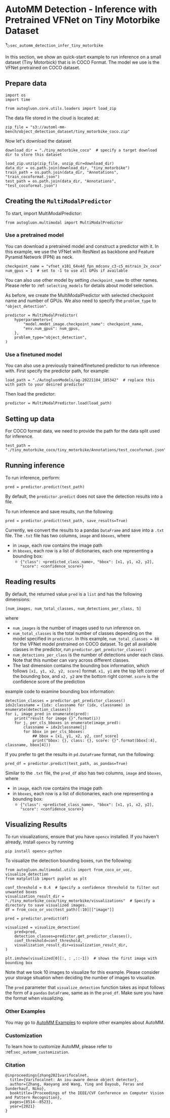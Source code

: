 # AutoMM Detection - Inference with Pretrained VFNet on Tiny Motorbike Dataset
:label:`sec_automm_detection_infer_tiny_motorbike`

In this section, we show an quick-start example to run inference on a small dataset (Tiny Motorbick) that is in COCO Format. 
The model we use is the VFNet pretrained on COCO dataset.

## Prepare data
```{.python}
import os
import time

from autogluon.core.utils.loaders import load_zip
```

The data file stored in the cloud is located at:
```{.python}
zip_file = "s3://automl-mm-bench/object_detection_dataset/tiny_motorbike_coco.zip"
```

Now let's download the dataset
```{.python}
download_dir = "./tiny_motorbike_coco"  # specify a target download dir to store this dataset

load_zip.unzip(zip_file, unzip_dir=download_dir)
data_dir = os.path.join(download_dir, "tiny_motorbike")
train_path = os.path.join(data_dir, "Annotations", "train_cocoformat.json")
test_path = os.path.join(data_dir, "Annotations", "test_cocoformat.json")
```

## Creating the `MultiModalPredictor`
To start, import MultiModalPredictor:
```{.python}
from autogluon.multimodal import MultiModalPredictor
```
### Use a pretrained model
You can download a pretrained model and construct a predictor with it. 
In this example, we use the VFNet with ResNext as backbone and Feature Pyramid Network (FPN) as neck.

```{.python}
checkpoint_name = "vfnet_x101_64x4d_fpn_mdconv_c3-c5_mstrain_2x_coco"
num_gpus = 1  # set to -1 to use all GPUs if available
```
You can also use other model by setting `checkpoint_name` to other names. 
Please refer to :ref: `selecting_models` for details about model selection.

As before, we create the MultiModalPredictor with selected checkpoint name and number of GPUs.
We also need to specify the `problem_type` to `"object_detection"`.

```{.python}
predictor = MultiModalPredictor(
    hyperparameters={
        "model.mmdet_image.checkpoint_name": checkpoint_name,
        "env.num_gpus": num_gpus,
    },
    problem_type="object_detection",
)
```

### Use a finetuned model
You can also use a previously trained/finetuned predictor to run inference with.
First specify the predictor path, for example:
```{.python}
load_path = "./AutogluonModels/ag-20221104_185342"  # replace this with path to your desired predictor
```
Then load the predictor:
```{.python}
predictor = MultiModalPredictor.load(load_path)
```

## Setting up data

For COCO format data, we need to provide the path for the data split used for inference.

```{.python}
test_path = "./tiny_motorbike_coco/tiny_motorbike/Annotations/test_cocoformat.json"
```

## Running inference
To run inference, perform:

```{.python}
pred = predictor.predict(test_path)
```
By default, the `predictor.predict` does not save the detection results into a file.

To run inference and save results, run the following:
```{.python}
pred = predictor.predict(test_path, save_results=True)
```
Currently, we convert the results to a pandas `DataFrame` and save into a `.txt` file. 
The `.txt` file has two columns, `image` and `bboxes`, where
- in `image`, each row contains the image path
- in `bboxes`, each row is a list of dictionaries, each one representing a bounding box: 
  - `{"class": <predicted_class_name>, "bbox": [x1, y1, x2, y2], "score": <confidence_score>}` 

## Reading results
By default, the returned value `pred` is a `list` and has the following dimensions:

```
[num_images, num_total_classes, num_detections_per_class, 5]
```

where 
- `num_images` is the number of images used to run inference on. 
- `num_total_classes` is the total number of classes depending on the model specified in `predictor`. In this example, `num_total_classes = 80` for the VFNet model pretrained on COCO dataset. To get all available classes in the predictor, run `predictor.get_predictor_classes()`
- `num_detections_per_class` is the number of detections under each class. Note that this number can vary across different classes.
- The last dimension contains the bounding box information, which follows `[x1, y1, x2, y2, score]` format. `x1, y1` are the top left corner of the bounding box, and `x2, y2` are the bottom right corner. `score` is the confidence score of the prediction

example code to examine bounding box information:

```{.python}
detection_classes = predictor.get_predictor_classes()
idx2classname = {idx: classname for (idx, classname) in enumerate(detection_classes)}
for i, image_pred in enumerate(pred):
    print("result for image {}".format(i))
    for j, per_cls_bboxes in enumerate(image_pred):
        classname = idx2classname[j]
        for bbox in per_cls_bboxes:
            ## bbox = [x1, y1, x2, y2, conf_score]
            print("bbox: {}, class: {}, score: {}".format(bbox[:4], classname, bbox[4]))
```

If you prefer to get the results in `pd.DataFrame` format, run the following:
```{.python}
pred_df = predictor.predict(test_path, as_pandas=True)
```

Similar to the `.txt` file, the `pred_df` also has two columns, `image` and `bboxes`, where
- in `image`, each row contains the image path
- in `bboxes`, each row is a list of dictionaries, each one representing a bounding box: 
  - `{"class": <predicted_class_name>, "bbox": [x1, y1, x2, y2], "score": <confidence_score>}` 

## Visualizing Results
To run visualizations, ensure that you have `opencv` installed. If you haven't already, install `opencv` by running 
```{.python}
pip install opencv-python
```

To visualize the detection bounding boxes, run the following:
```{.python}
from autogluon.multimodal.utils import from_coco_or_voc, visualize_detection
from matplotlib import pyplot as plt

conf_threshold = 0.4  # Specify a confidence threshold to filter out unwanted boxes
visualization_result_dir = "./tiny_motorbike_coco/tiny_motorbike/visualizations"  # Specify a directory to save visualized images.
df = from_coco_or_voc(test_path)[:10][["image"]]

pred = predictor.predict(df)

visualized = visualize_detection(
    pred=pred,
    detection_classes=predictor.get_predictor_classes(),
    conf_threshold=conf_threshold,
    visualization_result_dir=visualization_result_dir,
)

plt.imshow(visualized[0][:, : ,::-1])  # shows the first image with bounding box
```
Note that we took 10 images to visualize for this example. 
Please consider your storage situation when deciding the number of images to visualize.

The `pred` parameter that `visualize_detection` function takes as input follows the form of a `pandas` `DataFrame`, same as in the `pred_df`. 
Make sure you have the format when visualizing.
### Other Examples

You may go to [AutoMM Examples](https://github.com/awslabs/autogluon/tree/master/examples/automm) to explore other examples about AutoMM.

### Customization
To learn how to customize AutoMM, please refer to :ref:`sec_automm_customization`.

### Citation
```
@inproceedings{zhang2021varifocalnet,
  title={Varifocalnet: An iou-aware dense object detector},
  author={Zhang, Haoyang and Wang, Ying and Dayoub, Feras and Sunderhauf, Niko},
  booktitle={Proceedings of the IEEE/CVF Conference on Computer Vision and Pattern Recognition},
  pages={8514--8523},
  year={2021}
}
```